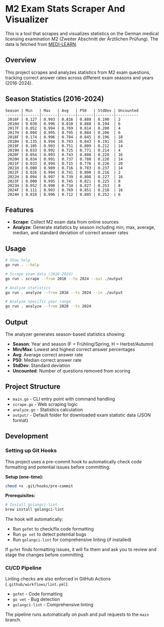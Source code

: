 # M2 Exam Stats Scraper And Visualizer

This is a tool that scrapes and visualizes statistics on the German medical licensing examination M2 (Zweiter Abschnitt der Ärztlichen Prüfung). The data is fetched from [MEDI-LEARN](https://www.medi-learn.de/statistik/stex/fragenstatistiken/index.php?ex=S-F24-Tag%201&gruppe=Gruppe%20A).

## Overview

This project scrapes and analyzes statistics from M2 exam questions, tracking correct answer rates across different exam seasons and years (2016-2024).

## Season Statistics (2016-2024)

```
Season | Min   | Max   | Avg   | P50   | StdDev | Uncounted
-------|-------|-------|-------|-------|--------|----------
 2016F | 0.127 | 0.993 | 0.816 | 0.888 | 0.190  | 2
 2016H | 0.030 | 0.996 | 0.810 | 0.888 | 0.194  | 6
 2017F | 0.052 | 0.994 | 0.769 | 0.814 | 0.200  | 4
 2017H | 0.094 | 0.995 | 0.795 | 0.884 | 0.206  | 6
 2018F | 0.174 | 0.996 | 0.784 | 0.845 | 0.196  | 18
 2018H | 0.135 | 0.994 | 0.783 | 0.843 | 0.191  | 16
 2019F | 0.105 | 0.993 | 0.751 | 0.809 | 0.212  | 14
 2019H | 0.033 | 0.992 | 0.725 | 0.771 | 0.214  | 4
 2020F | 0.054 | 0.993 | 0.743 | 0.808 | 0.220  | 16
 2020H | 0.034 | 0.991 | 0.737 | 0.788 | 0.226  | 14
 2021F | 0.033 | 0.994 | 0.715 | 0.776 | 0.226  | 20
 2021H | 0.000 | 0.989 | 0.716 | 0.783 | 0.237  | 14
 2022F | 0.026 | 0.994 | 0.741 | 0.800 | 0.216  | 2
 2022H | 0.094 | 0.997 | 0.739 | 0.808 | 0.227  | 16
 2023F | 0.000 | 0.995 | 0.745 | 0.821 | 0.225  | 8
 2023H | 0.052 | 0.990 | 0.734 | 0.827 | 0.253  | 8
 2024F | 0.111 | 0.993 | 0.769 | 0.851 | 0.210  | 16
 2024H | 0.018 | 0.996 | 0.712 | 0.805 | 0.252  | 6
```

## Features

- **Scrape**: Collect M2 exam data from online sources
- **Analyze**: Generate statistics by season including min, max, average, median, and standard deviation of correct answer rates

## Usage

```bash
# Show help
go run . --help

# Scrape exam data (2016-2024)
go run . scrape --from 2016 --to 2024 --out ./output

# Analyze statistics
go run . analyze --from 2016 --to 2024 --in ./output

# Analyze specific year range
go run . analyze --from 2020 --to 2024
```

## Output

The analyzer generates season-based statistics showing:
- **Season**: Year and season (F = Frühling/Spring, H = Herbst/Autumn)
- **Min/Max**: Lowest and highest correct answer percentages
- **Avg**: Average correct answer rate
- **P50**: Median correct answer rate
- **StdDev**: Standard deviation
- **Uncounted**: Number of questions removed from scoring

## Project Structure

- `main.go` - CLI entry point with command handling
- `scrape.go` - Web scraping logic
- `analyze.go` - Statistics calculation
- `output/` - Default folder for downloaded exam statistic data (JSON format)

## Development

### Setting up Git Hooks

This project uses a pre-commit hook to automatically check code formatting and potential issues before committing.

**Setup (one-time):**
```bash
chmod +x .git/hooks/pre-commit
```

**Prerequisites:**
```bash
# Install golangci-lint
brew install golangci-lint
```

The hook will automatically:
- Run `gofmt` to check/fix code formatting
- Run `go vet` to detect potential bugs
- Run `golangci-lint` for comprehensive linting (if installed)

If `gofmt` finds formatting issues, it will fix them and ask you to review and stage the changes before committing.

### CI/CD Pipeline

Linting checks are also enforced in GitHub Actions (`.github/workflows/lint.yml`):
- `gofmt` - Code formatting
- `go vet` - Bug detection
- `golangci-lint` - Comprehensive linting

The pipeline runs automatically on push and pull requests to the `main` branch.
